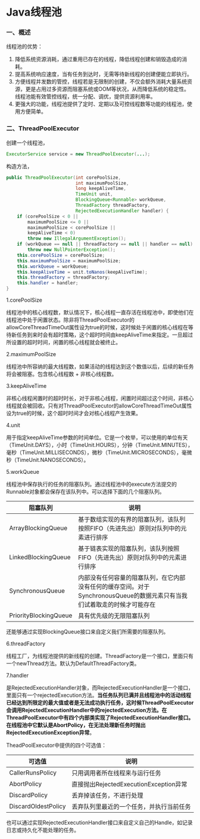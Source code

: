 # Java线程池

### 一、概述

线程池的优势：

1. 降低系统资源消耗，通过重用已存在的线程，降低线程创建和销毁造成的消耗。
2. 提高系统响应速度，当有任务到达时，无需等待新线程的创建便能立即执行。
3. 方便线程并发数的管控，线程若是无限制的创建，不仅会额外消耗大量系统资源，更是占用过多资源而阻塞系统或OOM等状况，从而降低系统的稳定性。线程池能有效管控线程，统一分配、调优，提供资源利用率。
4. 更强大的功能，线程池提供了定时、定期以及可控线程数等功能的线程池，使用方便简单。

### 二、ThreadPoolExecutor

创建一个线程池，

```java
ExecutorService service = new ThreadPoolExecutor(...);
```

构造方法，

```java
public ThreadPoolExecutor(int corePoolSize,
                          int maximumPoolSize,
                          long keepAliveTime,
                          TimeUnit unit,
                          BlockingQueue<Runnable> workQueue,
                          ThreadFactory threadFactory,
                          RejectedExecutionHandler handler) {
    if (corePoolSize < 0 ||
        maximumPoolSize <= 0 ||
        maximumPoolSize < corePoolSize ||
        keepAliveTime < 0)
        throw new IllegalArgumentException();
    if (workQueue == null || threadFactory == null || handler == null)
        throw new NullPointerException();
    this.corePoolSize = corePoolSize;
    this.maximumPoolSize = maximumPoolSize;
    this.workQueue = workQueue;
    this.keepAliveTime = unit.toNanos(keepAliveTime);
    this.threadFactory = threadFactory;
    this.handler = handler;
}
```

1.corePoolSize

线程池中的核心线程数，默认情况下，核心线程一直存活在线程池中，即使他们在线程池中处于闲置状态。除非将ThreadPoolExecutor的allowCoreThreadTimeOut属性设为true的时候，这时候处于闲置的核心线程在等待新任务到来时会有超时策略，这个超时时间由keepAliveTime来指定。一旦超过所设置的超时时间，闲置的核心线程就会被终止。

2.maximumPoolSize

线程池中所容纳的最大线程数，如果活动的线程达到这个数值以后，后续的新任务将会被阻塞。包含核心线程数 + 非核心线程数。

3.keepAliveTime

非核心线程闲置时的超时时长，对于非核心线程，闲置时间超过这个时间，非核心线程就会被回收。只有对ThreadPoolExecutor的allowCoreThreadTimeOut属性设为true的时候，这个超时时间才会对核心线程产生效果。

4.unit

用于指定keepAliveTime参数的时间单位。它是一个枚举，可以使用的单位有天（TimeUnit.DAYS），小时（TimeUnit.HOURS），分钟（TimeUnit.MINUTES），毫秒（TimeUnit.MILLISECONDS），微秒（TimeUnit.MICROSECONDS），毫微秒（TimeUnit.NANOSECONDS）。

5.workQueue

线程池中保存执行的任务的阻塞队列。通过线程池中的execute方法提交的Runnable对象都会保存在该队列中。可以选择下面的几个阻塞队列。

| 阻塞队列              | 说明                                                         |
| --------------------- | ------------------------------------------------------------ |
| ArrayBlockingQueue    | 基于数组实现的有界的阻塞队列，该队列按照FIFO（先进先出）原则对队列中的元素进行排序 |
| LinkedBlockingQueue   | 基于链表实现的阻塞队列，该队列按照FIFO（先进先出）原则对队列中的元素进行排序 |
| SynchronousQueue      | 内部没有任何容量的阻塞队列，在它内部没有任何的缓存空间。对于SynchronousQueue的数据元素只有当我们试着取走的时候才可能存在 |
| PriorityBlockingQueue | 具有优先级的无限阻塞队列                                     |

还能够通过实现BlockingQueue接口来自定义我们所需要的阻塞队列。

6.threadFactory

线程工厂，为线程池提供的新线程的创建。ThreadFactory是一个接口，里面只有一个newThread方法。默认为DefaultThreadFactory类。

7.handler

是RejectedExecutionHandler对象，而RejectedExecutionHandler是一个接口，里面只有一个rejectedExecution方法。**当任务队列已满并且线程池中的活动线程已经达到所限定的最大值或者是无法成功执行任务，这时候ThreadPoolExecutor会调用RejectedExecutionHandler中的rejectedExecution方法。在ThreadPoolExecutor中有四个内部类实现了RejectedExecutionHandler接口。在线程池中它默认是AbortPolicy，在无法处理新任务时抛出RejectedExecutionException异常**。

TheadPoolExecutor中提供的四个可选值：

| 可选值              | 说明                                     |
| ------------------- | ---------------------------------------- |
| CallerRunsPolicy    | 只用调用者所在线程来与运行任务           |
| AbortPolicy         | 直接抛出RejectedExecutionException异常   |
| DiscardPolicy       | 丢弃掉该任务，不进行处理                 |
| DiscardOldestPolicy | 丢弃队列里最近的一个任务，并执行当前任务 |

也可以通过实现RejectedExecutionHandler接口来自定义自己的Handle，如记录日志或持久化不能处理的任务。







